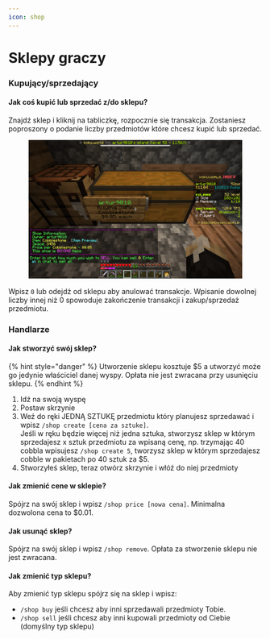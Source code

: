 ```yaml
---
icon: shop
---
```


# Sklepy graczy

### Kupujący/sprzedający

#### Jak coś kupić lub sprzedać z/do sklepu?

Znajdź sklep i kliknij na tabliczkę, rozpocznie się transakcja. Zostaniesz poproszony o podanie liczby przedmiotów które chcesz kupić lub sprzedać.

<figure><img src="../.gitbook/assets/image (8).png" alt=""><figcaption></figcaption></figure>

Wpisz `0` lub odejdź od sklepu aby anulować transakcje. Wpisanie dowolnej liczby innej niż 0 spowoduje zakończenie transakcji i zakup/sprzedaż przedmiotu.

### Handlarze

#### Jak stworzyć swój sklep?

{% hint style="danger" %}
Utworzenie sklepu kosztuje $5 a utworzyć może go jedynie właściciel danej wyspy. Opłata nie jest zwracana przy usunięciu sklepu.
{% endhint %}

1. Idź na swoją wyspę
2. Postaw skrzynie
3. Weź do ręki JEDNĄ SZTUKĘ przedmiotu który planujesz sprzedawać i wpisz `/shop create [cena za sztuke]`.\
   Jeśli w ręku będzie więcej niż jedna sztuka, stworzysz sklep w którym sprzedajesz x sztuk przedmiotu za wpisaną cenę, np. trzymając 40 cobbla wpisujesz `/shop create 5`, tworzysz sklep w którym sprzedajesz cobble w pakietach po 40 sztuk za $5.
4. Stworzyłeś sklep, teraz otwórz skrzynie i włóź do niej przedmioty

#### Jak zmienić cene w sklepie?

Spójrz na swój sklep i wpisz `/shop price [nowa cena]`. Minimalna dozwolona cena to $0.01.

#### Jak usunąć sklep?

Spójrz na swój sklep i wpisz `/shop remove`. Opłata za stworzenie sklepu nie jest zwracana.

#### Jak zmienić typ sklepu?

Aby zmienić typ sklepu spójrz się na sklep i wpisz:

* `/shop buy` jeśli chcesz aby inni sprzedawali przedmioty Tobie.
* `/shop sell` jeśli chcesz aby inni kupowali przedmioty od Ciebie (domyślny typ sklepu)
